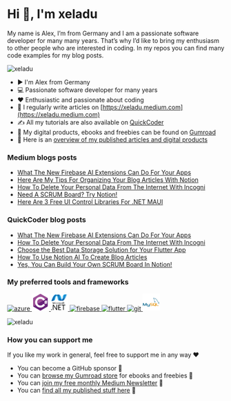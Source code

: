 # Hi 👋, I'm xeladu

My name is Alex, I’m from Germany and I am a passionate software developer for many many years. That’s why I’d like to bring my enthusiasm to other people who are interested in coding. In my repos you can find many code examples for my blog posts.

<p align="left"> <img src="https://komarev.com/ghpvc/?username=xeladu&label=Profile%20views&color=44ff00&style=plastic" alt="xeladu" /> </p>

- ▶  I'm Alex from Germany
- 💻 Passionate software developer for many years
- ❤  Enthusiastic and passionate about coding
- 📝 I regularly write articles on [https://xeladu.medium.com](https://xeladu.medium.com)
- ✍ All my tutorials are also available on [QuickCoder](https://quickcoder.org)
- 🏬 My digital products, ebooks and freebies can be found on [Gumroad](https://xeladu.gumroad.com)
- 📙 Here is an [overview of my published articles and digital products](https://xeladu.medium.com/%E2%84%B9-xeladus-info-point-find-quickly-what-you-need-bbe620e97d8c)

### Medium blogs posts
<!-- BLOG-POST-LIST:START -->
- [What The New Firebase AI Extensions Can Do For Your Apps](https://levelup.gitconnected.com/what-the-new-firebase-ai-extensions-can-do-for-your-apps-600662220da2?source=rss-ae1e6291afc3------2)
- [Here Are My Tips For Organizing Your Blog Articles With Notion](https://medium.com/the-shortform/here-are-my-tips-for-organizing-your-blog-articles-with-notion-d7c702e4e219?source=rss-ae1e6291afc3------2)
- [How To Delete Your Personal Data From The Internet With Incogni](https://levelup.gitconnected.com/how-to-delete-your-personal-data-from-the-internet-with-incogni-5e6cf00415e5?source=rss-ae1e6291afc3------2)
- [Need A SCRUM Board? Try Notion!](https://medium.com/the-shortform/need-a-scrum-board-try-notion-6d77ce3a296a?source=rss-ae1e6291afc3------2)
- [Here Are 3 Free UI Control Libraries For .NET MAUI](https://medium.com/the-shortform/here-are-3-free-ui-control-libraries-for-net-maui-7e9df6c156bb?source=rss-ae1e6291afc3------2)
<!-- BLOG-POST-LIST:END -->

### QuickCoder blog posts
<!-- QC-BLOG-POST-LIST:START -->
- [What The New Firebase AI Extensions Can Do For Your Apps](https://quickcoder.org/firebase-ai-extensions/?utm_source=rss&utm_medium=rss&utm_campaign=firebase-ai-extensions)
- [How To Delete Your Personal Data From The Internet With Incogni](https://quickcoder.org/how-to-delete-your-personal-data-from-the-internet-with-incogni/?utm_source=rss&utm_medium=rss&utm_campaign=how-to-delete-your-personal-data-from-the-internet-with-incogni)
- [Choose the Best Data Storage Solution for Your Flutter App](https://quickcoder.org/choose-the-best-data-storage-solution-for-your-flutter-app/?utm_source=rss&utm_medium=rss&utm_campaign=choose-the-best-data-storage-solution-for-your-flutter-app)
- [How To Use Notion AI To Create Blog Articles](https://quickcoder.org/use-notion-ai-to-create-blog-articles/?utm_source=rss&utm_medium=rss&utm_campaign=use-notion-ai-to-create-blog-articles)
- [Yes, You Can Build Your Own SCRUM Board In Notion!](https://quickcoder.org/build-scrum-board-in-notion/?utm_source=rss&utm_medium=rss&utm_campaign=build-scrum-board-in-notion)
<!-- QC-BLOG-POST-LIST:END -->

### My preferred tools and frameworks
 <p>
  <a href="https://azure.microsoft.com/en-in/" target="_blank" rel="noreferrer"> <img src="https://www.vectorlogo.zone/logos/microsoft_azure/microsoft_azure-icon.svg" alt="azure" width="40" height="40"/> </a> 
  <a href="https://www.w3schools.com/cs/" target="_blank" rel="noreferrer"> <img src="https://raw.githubusercontent.com/devicons/devicon/master/icons/csharp/csharp-original.svg" alt="csharp" width="40" height="40"/> </a> 
  <a href="https://dotnet.microsoft.com/" target="_blank" rel="noreferrer"> <img src="https://raw.githubusercontent.com/devicons/devicon/master/icons/dot-net/dot-net-original-wordmark.svg" alt="dotnet" width="40" height="40"/> </a> 
  <a href="https://firebase.google.com/" target="_blank" rel="noreferrer"> <img src="https://www.vectorlogo.zone/logos/firebase/firebase-icon.svg" alt="firebase" width="40" height="40"/> </a> 
  <a href="https://flutter.dev" target="_blank" rel="noreferrer"> <img src="https://www.vectorlogo.zone/logos/flutterio/flutterio-icon.svg" alt="flutter" width="40" height="40"/> </a> 
  <a href="https://git-scm.com/" target="_blank" rel="noreferrer"> <img src="https://www.vectorlogo.zone/logos/git-scm/git-scm-icon.svg" alt="git" width="40" height="40"/> </a> 
  <a href="https://www.mysql.com/" target="_blank" rel="noreferrer"> <img src="https://raw.githubusercontent.com/devicons/devicon/master/icons/mysql/mysql-original-wordmark.svg" alt="mysql" width="40" height="40"/> </a> 
  </p>
  
  <p><img src="https://github-readme-stats.vercel.app/api/top-langs?username=xeladu&show_icons=true&theme=synthwave&locale=en&layout=compact" alt="xeladu" /></p>




### How you can support me

If you like my work in general, feel free to support me in any way ❤

- You can become a GitHub sponsor 🤩
- You can [browse my Gumroad store](https://xeladu.gumroad.com) for ebooks and freebies 📙
- You can [join my free monthly Medium Newsletter](https://bit.ly/xeladu-medium) 💌
- You can [find all my published stuff here](https://xeladu.medium.com/%E2%84%B9-xeladus-info-point-find-quickly-what-you-need-bbe620e97d8c) 📑
